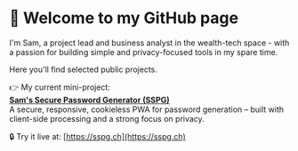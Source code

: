 # 👋 Welcome to my GitHub page

I'm Sam, a project lead and business analyst in the wealth-tech space - with a passion for building simple and privacy-focused tools in my spare time.

Here you'll find selected public projects.

👉 My current mini-project:  
**[Sam's Secure Password Generator (SSPG)](https://github.com/samuelT2/sams-secure-password-generator)**  
A secure, responsive, cookieless PWA for password generation – built with client-side processing and a strong focus on privacy.

🔒 Try it live at: [https://sspg.ch](https://sspg.ch)